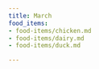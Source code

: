 ```yaml
---
title: March
food_items:
- food-items/chicken.md
- food-items/dairy.md
- food-items/duck.md

---
```

